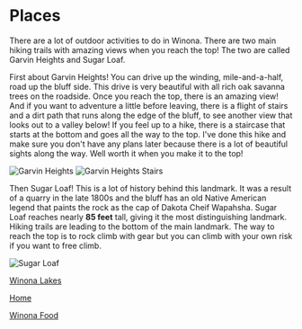 # Places

  There are a lot of outdoor activities to do in Winona. There are two main hiking trails with amazing views when you reach the top!
The two are called Garvin Heights and Sugar Loaf.

  First about Garvin Heights! You can drive up the winding, mile-and-a-half, road up the bluff side. This drive is very beautiful with all rich oak savanna trees on the roadside. Once you reach the top, there is an amazing view! And if you want to adventure a little before 
leaving, there is a flight of stairs and a dirt path that runs along the edge of the bluff, to see another view that looks out to a valley below!
If you feel up to a hike, there is a staircase that starts at the bottom and goes all the way to the top. I've done this hike and make sure you don't have any plans later because there is a lot of beautiful sights along the way. Well worth it when you make it to the top!

![Garvin Heights](https://s3.amazonaws.com/visitwinona/wp-content/uploads/2017/01/17053212/Garvin-Heights-Park-Gallery-Image-1024x683.jpg 
"Garvin Heights Lookout")
![Garvin Heights Stairs](https://s3.amazonaws.com/visitwinona/wp-content/uploads/2017/01/17053211/garvin_heights1.jpg " Stairs from top to
bottom of Garvin Heights")

Then Sugar Loaf! This is a lot of history behind this landmark. It was a result of a quarry in the late 1800s and the bluff has an old Native American legend that paints the rock as the cap of Dakota Cheif Wapahsha. Sugar Loaf reaches nearly **85 feet** tall, giving it the most distinguishing landmark. Hiking trails are leading to the bottom of the main landmark. The way to reach the top is to rock climb with gear but you can climb with your own risk if you want to free climb.

![Sugar Loaf](https://s3.amazonaws.com/visitwinona/wp-content/uploads/2017/01/17053225/Hiking-Biking-Trails-Sugar-Loaf-Bluff-Gallery-Image-683x1024.jpg " Picture of Sugar Loaf from across the road.")


[Winona Lakes](https://ewelinaschlomann.github.io/Lake/.)

[Home](https://ewelinaschlomann.github.io/Winona/.)

[Winona Food](https://ewelinaschlomann.github.io/Food/)
